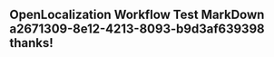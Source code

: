 <properties
ms.topic="hero-topic"
ms.test1="hero-topic"
ms.test2="test"/>

## OpenLocalization Workflow Test MarkDown a2671309-8e12-4213-8093-b9d3af639398 thanks!
